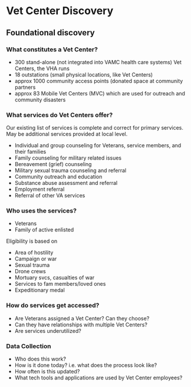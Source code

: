 # Vet Center Discovery

## Foundational discovery

### What constitutes a Vet Center?

- 300 stand-alone (not integrated into VAMC health care systems) Vet Centers, the VHA runs
- 18 outstations (small physical locations, like Vet Centers)
- approx 1000 community access points (donated space at community partners
- approx 83 Mobile Vet Centers (MVC) which are used for outreach and community disasters

### What services do Vet Centers offer?

Our existing list of services is complete and correct for primary services. May be additional services provided at local level. 
- Individual and group counseling for Veterans, service members, and their families
- Family counseling for military related issues
- Bereavement (grief) counseling
- Military sexual trauma counseling and referral
- Community outreach and education
- Substance abuse assessment and referral
- Employment referral
- Referral of other VA services

### Who uses the services?
- Veterans
- Family of active enlisted

Eligibility is based on
- Area of hostility
- Campaign or war
- Sexual trauma
- Drone crews
- Mortuary svcs, casualties of war
- Services to fam members/loved ones
- Expeditionary medal

### How do services get accessed?
- Are Veterans assigned a Vet Center? Can they choose?
- Can they have relationships with multiple Vet Centers?
- Are services underutilized?

### Data Collection
- Who does this work?
- How is it done today? i.e. what does the process look like?
- How often is this updated?
- What tech tools and applications are used by Vet Center employees?
